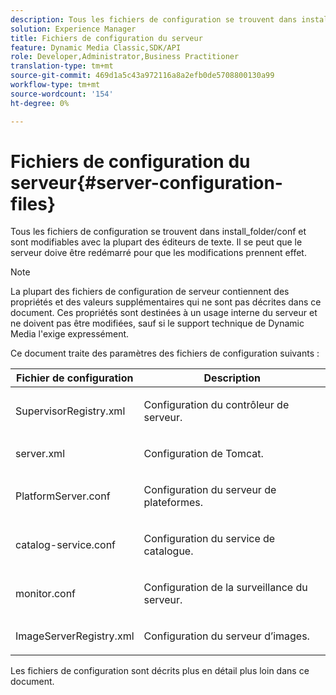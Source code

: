 ```yaml
---
description: Tous les fichiers de configuration se trouvent dans install_folder/conf et sont modifiables avec la plupart des éditeurs de texte. Il se peut que le serveur doive être redémarré pour que les modifications prennent effet.
solution: Experience Manager
title: Fichiers de configuration du serveur
feature: Dynamic Media Classic,SDK/API
role: Developer,Administrator,Business Practitioner
translation-type: tm+mt
source-git-commit: 469d1a5c43a972116a8a2efb0de5708800130a99
workflow-type: tm+mt
source-wordcount: '154'
ht-degree: 0%

---
```



# Fichiers de configuration du serveur{#server-configuration-files}

Tous les fichiers de configuration se trouvent dans install_folder/conf et sont modifiables avec la plupart des éditeurs de texte. Il se peut que le serveur doive être redémarré pour que les modifications prennent effet.

>[!NOTE]
>
>La plupart des fichiers de configuration de serveur contiennent des propriétés et des valeurs supplémentaires qui ne sont pas décrites dans ce document. Ces propriétés sont destinées à un usage interne du serveur et ne doivent pas être modifiées, sauf si le support technique de Dynamic Media l&#39;exige expressément.

Ce document traite des paramètres des fichiers de configuration suivants :

<table id="table_D307B20E65B742A7AC3DEBF1E650719E"> 
 <thead> 
  <tr> 
   <th class="entry"> <b>Fichier de configuration</b> </th> 
   <th class="entry"> <b>Description</b> </th> 
  </tr> 
 </thead>
 <tbody> 
  <tr> 
   <td> <p> <span class="filepath"> SupervisorRegistry.xml</span> </p> </td> 
   <td> <p>Configuration du contrôleur de serveur. </p> </td> 
  </tr> 
  <tr> 
   <td> <p> <span class="filepath"> server.xml</span> </p> </td> 
   <td> <p>Configuration de Tomcat. </p> </td> 
  </tr> 
  <tr> 
   <td> <p> <span class="filepath"> PlatformServer.conf</span> </p> </td> 
   <td> <p>Configuration du serveur de plateformes. </p> </td> 
  </tr> 
  <tr> 
   <td> <p> <span class="filepath"> catalog-service.conf</span> </p> </td> 
   <td> <p>Configuration du service de catalogue. </p> </td> 
  </tr> 
  <tr> 
   <td> <p> <span class="filepath"> monitor.conf</span> </p> </td> 
   <td> <p>Configuration de la surveillance du serveur. </p> </td> 
  </tr> 
  <tr> 
   <td> <p> <span class="filepath"> ImageServerRegistry.xml</span> </p> </td> 
   <td> <p>Configuration du serveur d’images. </p> </td> 
  </tr> 
 </tbody> 
</table>

Les fichiers de configuration sont décrits plus en détail plus loin dans ce document.
